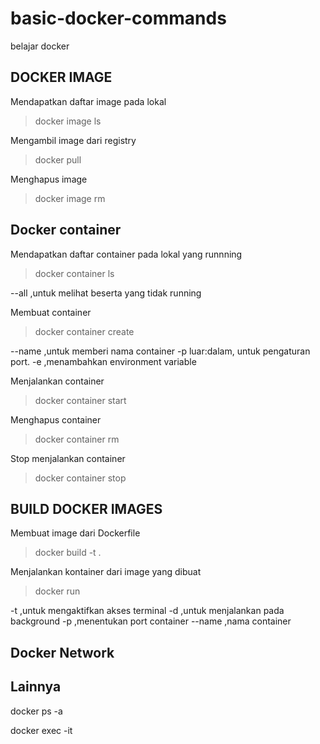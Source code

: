 # basic-docker-commands
belajar docker


## DOCKER IMAGE

Mendapatkan daftar image pada lokal
> docker image ls

Mengambil image dari registry
> docker pull <namaImage>

Menghapus image
> docker image rm <namaImage>


## Docker container

Mendapatkan daftar container pada lokal yang runnning
> docker container ls

--all ,untuk melihat beserta yang tidak running

Membuat container
> docker container create <namaImages>

--name <namaCustomContaienr> ,untuk memberi nama container
-p luar:dalam, untuk pengaturan port.
-e ,menambahkan environment variable

Menjalankan container
> docker container start <namaContainer>

Menghapus container
> docker container rm <namaContainer>

Stop menjalankan container
> docker container stop <namaContainer>


## BUILD DOCKER IMAGES

Membuat image dari Dockerfile
> docker build -t <namaImage> .

Menjalankan kontainer dari image yang dibuat
> docker run <namaImage>

-t ,untuk mengaktifkan akses terminal
-d ,untuk menjalankan pada background
-p ,menentukan port container
--name ,nama container


## Docker Network



## Lainnya

docker ps -a

docker exec -it <namaContainer>


